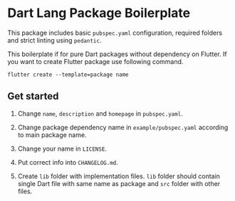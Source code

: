 # Dart Lang Package Boilerplate

This package includes basic `pubspec.yaml` configuration, required folders and strict linting using `pedantic`.

This boilerplate if for pure Dart packages without dependency on Flutter. If you want to create Flutter package use following command.

```
flutter create --template=package name
```

## Get started

1. Change `name`, `description` and `homepage` in `pubspec.yaml`.

2. Change package dependency name in `example/pubspec.yaml` according to main package name.

3. Change your name in `LICENSE`.

4. Put correct info into `CHANGELOG.md`.

5. Create `lib` folder with implementation files. `lib` folder should contain single Dart file with same name as package and `src` folder with other files.
